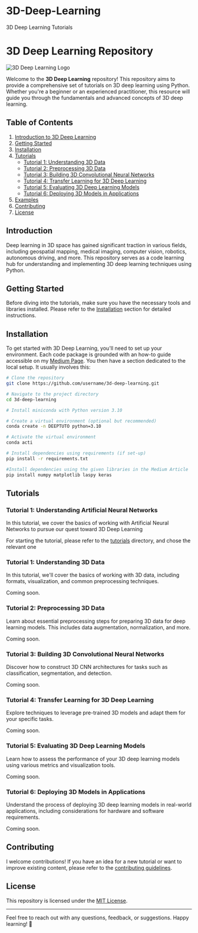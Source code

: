 # 3D-Deep-Learning
3D Deep Learning Tutorials

# 3D Deep Learning Repository

![3D Deep Learning Logo](https://learngeodata.eu/wp-content/uploads/2023/02/INTRO_IMAGE-1-1536x1026.png)

Welcome to the **3D Deep Learning** repository! This repository aims to provide a comprehensive set of tutorials on 3D deep learning using Python. Whether you're a beginner or an experienced practitioner, this resource will guide you through the fundamentals and advanced concepts of 3D deep learning.

## Table of Contents

1. [Introduction to 3D Deep Learning](#introduction)
2. [Getting Started](#getting-started)
3. [Installation](#installation)
4. [Tutorials](#tutorials)
    - [Tutorial 1: Understanding 3D Data](#tutorial-1)
    - [Tutorial 2: Preprocessing 3D Data](#tutorial-2)
    - [Tutorial 3: Building 3D Convolutional Neural Networks](#tutorial-3)
    - [Tutorial 4: Transfer Learning for 3D Deep Learning](#tutorial-4)
    - [Tutorial 5: Evaluating 3D Deep Learning Models](#tutorial-5)
    - [Tutorial 6: Deploying 3D Models in Applications](#tutorial-6)
5. [Examples](#examples)
6. [Contributing](#contributing)
7. [License](#license)

## Introduction <a name="introduction"></a>

Deep learning in 3D space has gained significant traction in various fields, including geospatial mapping, medical imaging, computer vision, robotics, autonomous driving, and more. This repository serves as a code learning hub for understanding and implementing 3D deep learning techniques using Python.

## Getting Started <a name="getting-started"></a>

Before diving into the tutorials, make sure you have the necessary tools and libraries installed. Please refer to the [Installation](#installation) section for detailed instructions.

## Installation <a name="installation"></a>

To get started with 3D Deep Learning, you'll need to set up your environment. Each code package is grounded with an how-to guide accessible on my [Medium Page](https://medium.com/@florentpoux). You then have a section dedicated to the local setup.
It usually involves this:

```bash
# Clone the repository
git clone https://github.com/username/3d-deep-learning.git

# Navigate to the project directory
cd 3d-deep-learning

# Install miniconda with Python version 3.10

# Create a virtual environment (optional but recommended)
conda create -n DEEPTUTO python=3.10

# Activate the virtual environment
conda acti

# Install dependencies using requirements (if set-up)
pip install -r requirements.txt

#Install dependencies using the given libraries in the Medium Article
pip install numpy matplotlib laspy keras
```

## Tutorials <a name="tutorials"></a>

### Tutorial 1: Understanding Artificial Neural Networks <a name="tutorial-1"></a>

In this tutorial, we cover the basics of working with Artificial Neural Networks to pursue our quest toward 3D Deep Learning

For starting the tutorial, please refer to the [tutorials](tutorials/) directory, and chose the relevant one

### Tutorial 1: Understanding 3D Data <a name="tutorial-1"></a>

In this tutorial, we'll cover the basics of working with 3D data, including formats, visualization, and common preprocessing techniques.

Coming soon.

### Tutorial 2: Preprocessing 3D Data <a name="tutorial-2"></a>

Learn about essential preprocessing steps for preparing 3D data for deep learning models. This includes data augmentation, normalization, and more.

Coming soon.

### Tutorial 3: Building 3D Convolutional Neural Networks <a name="tutorial-3"></a>

Discover how to construct 3D CNN architectures for tasks such as classification, segmentation, and detection.

Coming soon.

### Tutorial 4: Transfer Learning for 3D Deep Learning <a name="tutorial-4"></a>

Explore techniques to leverage pre-trained 3D models and adapt them for your specific tasks.

Coming soon.

### Tutorial 5: Evaluating 3D Deep Learning Models <a name="tutorial-5"></a>

Learn how to assess the performance of your 3D deep learning models using various metrics and visualization tools.

Coming soon.

### Tutorial 6: Deploying 3D Models in Applications <a name="tutorial-6"></a>

Understand the process of deploying 3D deep learning models in real-world applications, including considerations for hardware and software requirements.

Coming soon.

## Contributing <a name="contributing"></a>

I welcome contributions! If you have an idea for a new tutorial or want to improve existing content, please refer to the [contributing guidelines](CONTRIBUTING.md).

## License <a name="license"></a>

This repository is licensed under the [MIT License](LICENSE).

---

Feel free to reach out with any questions, feedback, or suggestions. Happy learning! 🚀
